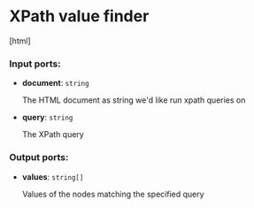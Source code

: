 # XPath value finder

[html]

### Input ports:

* __document__: `string`

    The HTML document as string we'd like run xpath queries on


* __query__: `string`

    The XPath query

### Output ports:

* __values__: `string[]`

    Values of the nodes matching the specified query

